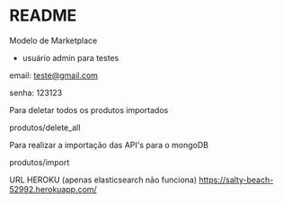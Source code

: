 # README

Modelo de Marketplace

* usuário admin para testes

email: teste@gmail.com

senha: 123123



Para deletar todos os produtos importados

produtos/delete_all



Para realizar a importação das API's
para o mongoDB

produtos/import

URL HEROKU
(apenas elasticsearch não funciona)
https://salty-beach-52992.herokuapp.com/